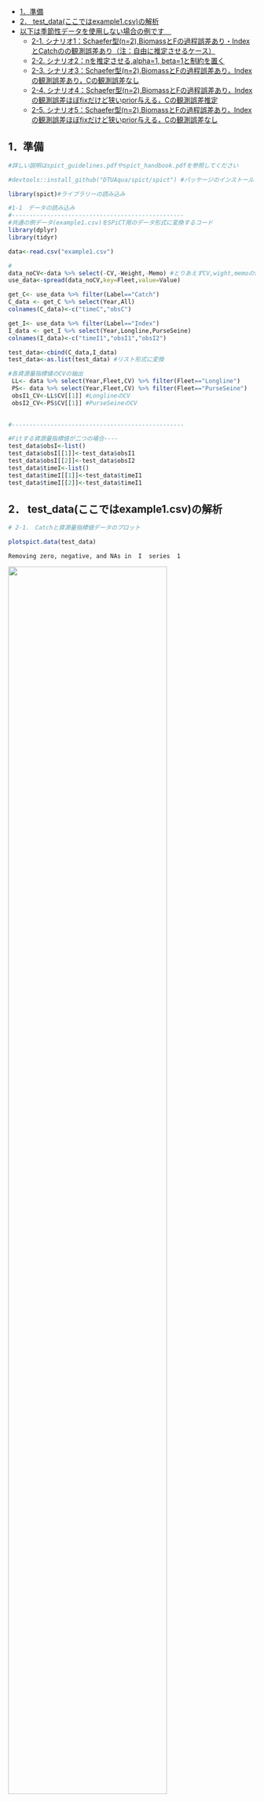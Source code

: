 -   [1．準備](#準備)
-   [2．
    test\_data(ここではexample1.csv)の解析](#test_dataここではexample1.csvの解析)
-   [以下は季節性データを使用しない場合の例です　](#以下は季節性データを使用しない場合の例です)
    -   [2-1.
        シナリオ1：Schaefer型(n=2),BiomassとFの過程誤差あり・IndexとCatchのの観測誤差あり（注：自由に推定させるケース）](#シナリオ1schaefer型n2biomassとfの過程誤差ありindexとcatchのの観測誤差あり注自由に推定させるケース)
    -   [2-2. シナリオ2：nを推定させる,alpha=1,
        beta=1と制約を置く](#シナリオ2nを推定させるalpha1-beta1と制約を置く)
    -   [2-3.
        シナリオ3：Schaefer型(n=2),BiomassとFの過程誤差あり，Indexの観測誤差あり，Cの観測誤差なし](#シナリオ3schaefer型n2biomassとfの過程誤差ありindexの観測誤差ありcの観測誤差なし)
    -   [2-4.
        シナリオ4：Schaefer型(n=2),BiomassとFの過程誤差あり，Indexの観測誤差ほぼfixだけど狭いprior与える，Cの観測誤差推定](#シナリオ4schaefer型n2biomassとfの過程誤差ありindexの観測誤差ほぼfixだけど狭いprior与えるcの観測誤差推定)
    -   [2-5.
        シナリオ5：Schaefer型(n=2),BiomassとFの過程誤差あり，Indexの観測誤差ほぼfixだけど狭いprior与える，Cの観測誤差なし](#シナリオ5schaefer型n2biomassとfの過程誤差ありindexの観測誤差ほぼfixだけど狭いprior与えるcの観測誤差なし)

1．準備
-------

``` r
#詳しい説明はspict_guidelines.pdfやspict_handbook.pdfを参照してください

#devtools::install_github("DTUAqua/spict/spict") #パッケージのインストール

library(spict)#ライブラリーの読み込み  

#1-1　データの読み込み  
#-------------------------------------------------
#共通の例データ(example1.csv)をSPiCT用のデータ形式に変換するコード
library(dplyr)
library(tidyr)

data<-read.csv("example1.csv")

#
data_noCV<-data %>% select(-CV,-Weight,-Memo) #とりあえずCV,wight,memoの情報は取り除く
use_data<-spread(data_noCV,key=Fleet,value=Value)

get_C<- use_data %>% filter(Label=="Catch")
C_data <- get_C %>% select(Year,All)
colnames(C_data)<-c("timeC","obsC")

get_I<- use_data %>% filter(Label=="Index")
I_data <- get_I %>% select(Year,Longline,PurseSeine)
colnames(I_data)<-c("timeI1","obsI1","obsI2")

test_data<-cbind(C_data,I_data)
test_data<-as.list(test_data) #リスト形式に変換　

#各資源量指標値のCVの抽出
 LL<- data %>% select(Year,Fleet,CV) %>% filter(Fleet=="Longline")
 PS<- data %>% select(Year,Fleet,CV) %>% filter(Fleet=="PurseSeine")
 obsI1_CV<-LL$CV[[1]] #LonglineのCV
 obsI2_CV<-PS$CV[[1]] #PurseSeineのCV
 

#-------------------------------------------------

#Fitする資源量指標値が二つの場合----
test_data$obsI<-list()
test_data$obsI[[1]]<-test_data$obsI1
test_data$obsI[[2]]<-test_data$obsI2
test_data$timeI<-list()
test_data$timeI[[1]]<-test_data$timeI1
test_data$timeI[[2]]<-test_data$timeI1
```

2． test\_data(ここではexample1.csv)の解析
------------------------------------------

``` r
# 2-1.　Catchと資源量指標値データのプロット  

plotspict.data(test_data)
```

    Removing zero, negative, and NAs in  I  series  1  

<img src="SPiCT_for_exampl1_files/figure-markdown_github/plot_C_I-1.png" width="80%" />

``` r
# 2-2.　time intervalの指定/確認  
inp<-check.inp(test_data)
```

    Removing zero, negative, and NAs in  I  series  1  

``` r
inp$dtc #time-intervalの指定．特に指定しない場合は，データの最初の観察値を1とし，その次の観察値は1年後とみなされるのでtime-intervalは1となる.もし四半期のデータなら，inp$dtc<-0.25と指定する
```

     [1] 1 1 1 1 1 1 1 1 1 1 1 1 1 1 1 1 1 1 1 1 1 1 1 1 1 1 1 1 1 1 1

以下は季節性データを使用しない場合の例です　
============================================

2-1. シナリオ1：Schaefer型(n=2),BiomassとFの過程誤差あり・IndexとCatchのの観測誤差あり（注：自由に推定させるケース）
--------------------------------------------------------------------------------------------------------------------

``` r
 inp <- test_data

 #shape parameterを固定したい場合は下記で定める
 inp$priors$logn<-c(log(2),1e-3) #shape parameter=2 Schaefer型にshape parameterを固定
 
 #その他の過程誤差，観測誤差に関してはとりあえずデフォルトのゆるいpriorをあてて推定させてみる
 #(どんなゆるいpriorをあてているかはsummaryを実行したときのPriorsというところに出てくる)
 
 #実行するためのコマンド
 res_example1<-fit.spict(inp)
```

    Removing zero, negative, and NAs in  I  series  1  

``` r
 #結果を要約する
 summary(res_example1)
```

    Convergence: 0  MSG: relative convergence (4)
    Objective function at optimum: 15.4397606
    Euler time step (years):  1/16 or 0.0625
    Nobs C: 31,  Nobs I1: 13,  Nobs I2: 31

    Priors
         logn  ~  dnorm[log(2), 0.001^2] (fixed)
     logalpha  ~  dnorm[log(1), 2^2]
      logbeta  ~  dnorm[log(1), 2^2]

    Model parameter estimates w 95% CI 
               estimate       cilow        ciupp    log.est  
     alpha1   0.4586147   0.1722560    1.2210169 -0.7795448  
     alpha2   0.6457972   0.3256873    1.2805351 -0.4372697  
     beta     0.1961977   0.0373234    1.0313519 -1.6286326  
     r        0.6243972   0.3594973    1.0844917 -0.4709686  
     rc       0.6243952   0.3594982    1.0844824 -0.4709717  
     rold     0.6243933   0.3594966    1.0844806 -0.4709748  
     m      121.7986381  88.3204515  167.9668524  4.8023692  
     K      780.2653509 466.8628071 1304.0533718  6.6596341  
     q1       0.0106536   0.0062538    0.0181487 -4.5418617  
     q2       0.0101256   0.0059922    0.0171102 -4.5926845  
     n        2.0000061   1.9960900    2.0039299  0.6931502  
     sdb      0.2392777   0.1560432    0.3669099 -1.4301307  
     sdf      0.3432259   0.2440291    0.4827457 -1.0693665  
     sdi1     0.1097363   0.0495752    0.2429046 -2.2096755  
     sdi2     0.1545248   0.1011658    0.2360277 -1.8674004  
     sdc      0.0673401   0.0146887    0.3087194 -2.6979991  
     
    Deterministic reference points (Drp)
              estimate       cilow       ciupp   log.est  
     Bmsyd 390.1331367 233.4317867 652.0271574  5.966488  
     Fmsyd   0.3121976   0.1797491   0.5422412 -1.164119  
     MSYd  121.7986381  88.3204515 167.9668524  4.802369  
    Stochastic reference points (Srp)
              estimate       cilow       ciupp   log.est rel.diff.Drp  
     Bmsys 365.0174673 217.9766237 611.2478904  5.899945  -0.06880676  
     Fmsys   0.2983738   0.1701055   0.5233631 -1.209408  -0.04633055  
     MSYs  108.5644635  78.4520087 150.2350664  4.687344  -0.12190153  

    States w 95% CI (inp$msytype: s)
                       estimate       cilow        ciupp    log.est  
     B_2020.94      589.7039545 317.8627148 1094.0281377  6.3796206  
     F_2020.94        0.0406132   0.0203101    0.0812125 -3.2036616  
     B_2020.94/Bmsy   1.6155500   1.0561729    2.4711879  0.4796754  
     F_2020.94/Fmsy   0.1361152   0.0738002    0.2510476 -1.9942535  

    Predictions w 95% CI (inp$msytype: s)
                     prediction       cilow        ciupp   log.est  
     B_2022.00      632.4487333 331.1537747 1207.8720849  6.449599  
     F_2022.00        0.0406134   0.0152377    0.1082475 -3.203657  
     B_2022.00/Bmsy   1.7326533   1.0831698    2.7715761  0.549654  
     F_2022.00/Fmsy   0.1361158   0.0539768    0.3432495 -1.994249  
     Catch_2021.00   24.8876546  13.2209671   46.8494738  3.214372  
     E(B_inf)       652.3012054          NA           NA  6.480506  

``` r
 #ちなみに結果に表示されるr,rold,rcの中身は r = m⁄K nn⁄(n-1), rold = | m⁄K nn⁄(n-1)1⁄(n-1) |,rc = | m⁄K n1⁄(n-1) 2 |.必要なのはr
```

``` r
# plot results
plot(res_example1) #全体的な結果のプロット
```

<img src="SPiCT_for_exampl1_files/figure-markdown_github/hake_fit2-1.png" width="80%" />

``` r
plotspict.priors(res_example1)#shape parameter(n)とalpha,betaの事前分布と事後分布
```

<img src="SPiCT_for_exampl1_files/figure-markdown_github/hake_fit2-2.png" width="80%" /><img src="SPiCT_for_exampl1_files/figure-markdown_github/hake_fit2-3.png" width="80%" />

2-2. シナリオ2：nを推定させる,alpha=1, beta=1と制約を置く
---------------------------------------------------------

``` r
 inp <- test_data

 inp$priors$logbeta<-c(log(1),0.001^2) #betaに関するパラメータをfix. beta=1に固定
 inp$priors$logalpha<-c(log(1),0.001^2) #alphaに関するパラメータをfix. alpha=1に固定
 
 #inp$priors$logalpha<-c(1,1,0) #alphaに関するpriorをなくす場合の設定
 #inp$priors$logbeta<-c(1,1,0)#betaに関するpriorをなくす場合の設定
 
 res_example2<-fit.spict(inp)
```

    Removing zero, negative, and NAs in  I  series  1  

``` r
# summary of result
 summary(res_example2)
```

    Convergence: 0  MSG: both X-convergence and relative convergence (5)
    Objective function at optimum: -17.2743758
    Euler time step (years):  1/16 or 0.0625
    Nobs C: 31,  Nobs I1: 13,  Nobs I2: 31

    Priors
      logbeta  ~  dnorm[log(1), 0^2] (fixed)
     logalpha  ~  dnorm[log(1), 0^2] (fixed)
         logn  ~  dnorm[log(2), 2^2]

    Model parameter estimates w 95% CI 
               estimate       cilow       ciupp    log.est  
     alpha1   1.0000000   0.9999980   1.0000020  0.0000000  
     alpha2   1.0000000   0.9999980   1.0000020  0.0000000  
     beta     1.0000000   0.9999980   1.0000020  0.0000000  
     r        2.9584595   1.9758669   4.4296922  1.0846687  
     rc       0.7738627   0.4977861   1.2030540 -0.2563608  
     rold     0.4451520   0.2825099   0.7014277 -0.8093396  
     m      165.3941840 128.4208643 213.0123968  5.1083316  
     K      580.5157999 366.6983777 919.0075943  6.3639170  
     q1       0.0121307   0.0074843   0.0196619 -4.4120131  
     q2       0.0117949   0.0073402   0.0189529 -4.4400922  
     n        7.6459542   6.2265495   9.3889265  2.0341766  
     sdb      0.1796811   0.1430473   0.2256967 -1.7165716  
     sdf      0.2302230   0.1760046   0.3011434 -1.4687070  
     sdi1     0.1796811   0.1430473   0.2256967 -1.7165716  
     sdi2     0.1796811   0.1430473   0.2256967 -1.7165716  
     sdc      0.2302230   0.1760046   0.3011434 -1.4687070  
     
    Deterministic reference points (Drp)
              estimate      cilow      ciupp   log.est  
     Bmsyd 427.4509641 265.652180 687.795323  6.057840  
     Fmsyd   0.3869314   0.248893   0.601527 -0.949508  
     MSYd  165.3941840 128.420864 213.012397  5.108332  
    Stochastic reference points (Srp)
              estimate       cilow       ciupp   log.est rel.diff.Drp  
     Bmsys 398.7712267 247.7756327 641.7842202  5.988388  -0.07192028  
     Fmsys   0.3363762   0.1992541   0.5678624 -1.089525  -0.15029352  
     MSYs  132.6872353 100.0342717 175.9987065  4.887995  -0.24649657  

    States w 95% CI (inp$msytype: s)
                       estimate       cilow       ciupp    log.est  
     B_2020.94      557.9470421 344.1437942 904.5779904  6.3242641  
     F_2020.94        0.0522347   0.0274131   0.0995311 -2.9520090  
     B_2020.94/Bmsy   1.3991657   1.1648773   1.6805760  0.3358762  
     F_2020.94/Fmsy   0.1552864   0.0886467   0.2720225 -1.8624838  

    Predictions w 95% CI (inp$msytype: s)
                     prediction       cilow       ciupp    log.est  
     B_2022.00      565.6481392 347.2509817 921.4021967  6.3379722  
     F_2022.00        0.0522348   0.0235887   0.1156690 -2.9520057  
     B_2022.00/Bmsy   1.4184778   1.1952450   1.6834033  0.3495843  
     F_2022.00/Fmsy   0.1552870   0.0749514   0.3217291 -1.8624806  
     Catch_2021.00   29.4326419  17.1032821  50.6499516  3.3821043  
     E(B_inf)       536.4765392          NA          NA  6.2850228  

``` r
# plot results
plot(res_example2) #全体的な結果のプロット
```

<img src="SPiCT_for_exampl1_files/figure-markdown_github/hake_plot3-1.png" width="80%" />

``` r
plotspict.priors(res_example2)#shape parameter(n)とalpha,betaの事前分布と事後分布
```

<img src="SPiCT_for_exampl1_files/figure-markdown_github/hake_plot3-2.png" width="80%" /><img src="SPiCT_for_exampl1_files/figure-markdown_github/hake_plot3-3.png" width="80%" />

2-3. シナリオ3：Schaefer型(n=2),BiomassとFの過程誤差あり，Indexの観測誤差あり，Cの観測誤差なし
----------------------------------------------------------------------------------------------

``` r
 inp <- test_data
 inp$priors$logn<-c(log(2),1e-3) #shape parameter=2 Schaefer型にshape parameterを固定
 

 inp$priors$logsdc<-c(log(0.001),1e-3)#漁獲量に関する観察誤差をほぼなしと仮定するための設定
 inp$priors$logbeta<-c(1,1,0)#betaに関するpriorはなくしておく
 
 res_example3<-fit.spict(inp)
```

    Removing zero, negative, and NAs in  I  series  1  

``` r
# summary of result
summary(res_example3)
```

    Convergence: 0  MSG: both X-convergence and relative convergence (5)
    Objective function at optimum: 10.7582718
    Euler time step (years):  1/16 or 0.0625
    Nobs C: 31,  Nobs I1: 13,  Nobs I2: 31

    Priors
         logn  ~  dnorm[log(2), 0.001^2] (fixed)
       logsdc  ~  dnorm[log(0.001), 0.001^2] (fixed)
     logalpha  ~  dnorm[log(1), 2^2]

    Model parameter estimates w 95% CI 
               estimate       cilow        ciupp    log.est  
     alpha1   0.4496023   0.1700443    1.1887621 -0.7993918  
     alpha2   0.6309585   0.3206053    1.2417408 -0.4605151  
     beta     0.0027566   0.0020229    0.0037562 -5.8937741  
     r        0.6306218   0.3635414    1.0939164 -0.4610489  
     rc       0.6306199   0.3635423    1.0939070 -0.4610520  
     rold     0.6306180   0.3635407    1.0939052 -0.4610550  
     m      122.5580851  88.8725780  169.0114607  4.8085851  
     K      777.3807311 466.4614452 1295.5428736  6.6559302  
     q1       0.0106780   0.0062908    0.0181248 -4.5395726  
     q2       0.0101476   0.0060249    0.0170915 -4.5905165  
     n        2.0000061   1.9960900    2.0039299  0.6931502  
     sdb      0.2429092   0.1591694    0.3707047 -1.4150677  
     sdf      0.3627719   0.2662287    0.4943247 -1.0139811  
     sdi1     0.1092125   0.0491973    0.2424396 -2.2144596  
     sdi2     0.1532656   0.1001834    0.2344735 -1.8755828  
     sdc      0.0010000   0.0009980    0.0010020 -6.9077552  
     
    Deterministic reference points (Drp)
            estimate       cilow       ciupp   log.est  
     Bmsyd 388.69082 233.2311030 647.7719100  5.962784  
     Fmsyd   0.31531   0.1817712   0.5469535 -1.154199  
     MSYd  122.55809  88.8725780 169.0114607  4.808585  
    Stochastic reference points (Srp)
              estimate       cilow       ciupp   log.est rel.diff.Drp  
     Bmsys 363.0628187 217.3680721 606.4120137  5.894576  -0.07058835  
     Fmsys   0.3010754   0.1718199   0.5275662 -1.200395  -0.04727903  
     MSYs  108.9444718  78.6971751 150.8173312  4.690838  -0.12495919  

    States w 95% CI (inp$msytype: s)
                       estimate       cilow        ciupp    log.est  
     B_2020.94      588.5357634 317.1383840 1092.1867623  6.3776377  
     F_2020.94        0.0398662   0.0200598    0.0792287 -3.2222272  
     B_2020.94/Bmsy   1.6210301   1.0565252    2.4871519  0.4830618  
     F_2020.94/Fmsy   0.1324126   0.0723964    0.2421817 -2.0218325  

    Predictions w 95% CI (inp$msytype: s)
                     prediction       cilow        ciupp    log.est  
     B_2022.00      631.3796877 330.1560996 1207.4297900  6.4479074  
     F_2022.00        0.0398663   0.0146014    0.1088474 -3.2222230  
     B_2022.00/Bmsy   1.7390370   1.0827987    2.7929935  0.5533315  
     F_2022.00/Fmsy   0.1324131   0.0512319    0.3422332 -2.0218283  
     Catch_2021.00   24.3863347  12.8730319   46.1968342  3.1940229  
     E(B_inf)       649.7374508          NA           NA  6.4765684  

``` r
# plot results
plot(res_example3) #全体的な結果のプロット
```

<img src="SPiCT_for_exampl1_files/figure-markdown_github/hake_fit1-1.png" width="80%" />

``` r
plotspict.priors(res_example3)#shape parameter(n)とalpha,betaの事前分布と事後分布
```

<img src="SPiCT_for_exampl1_files/figure-markdown_github/hake_fit1-2.png" width="80%" /><img src="SPiCT_for_exampl1_files/figure-markdown_github/hake_fit1-3.png" width="80%" />

2-4. シナリオ4：Schaefer型(n=2),BiomassとFの過程誤差あり，Indexの観測誤差ほぼfixだけど狭いprior与える，Cの観測誤差推定
----------------------------------------------------------------------------------------------------------------------

``` r
 inp <- test_data
 inp$priors$logn<-c(log(2),1e-3) #shape parameter=2 Schaefer型にshape parameterを固定
 
#資源量指標値のCVが既知なのでlogsdiに狭いprior与える

 sd_obsI1<-mean(inp$obsI[[1]],na.rm=TRUE)*obsI1_CV #固定したい資源量指標値の平均値(この場合はobsI[[1]]の例)*obsI1のCVの値
 sd_obsI2<-mean(inp$obsI[[2]],na.rm=TRUE)*obsI2_CV #固定したい資源量指標値の平均値(この場合はobsI[[2]]の例)*obsI2のCVの値
 
 inp$priors$logsdi<-list(c(log(sd_obsI1),1e-3,1),c(log(sd_obsI2),1e-3,1))#logsdi1とlogsdi2に狭い事前分布を与えて推定させる
 inp$priors$logalpha<-c(1,1,0)#alphaに関するpriorはなくしておく
 
 res_example5<-fit.spict(inp)
```

    Removing zero, negative, and NAs in  I  series  1  

``` r
# summary of result
summary(res_example5)
```

    Convergence: 0  MSG: relative convergence (4)
    Objective function at optimum: 38.0387828
    Euler time step (years):  1/16 or 0.0625
    Nobs C: 31,  Nobs I1: 13,  Nobs I2: 31

    Priors
        logn  ~  dnorm[log(2), 0.001^2] (fixed)
     logbeta  ~  dnorm[log(1), 2^2]
     logsdi1  ~  dnorm[log(0.303), 0.001^2] (fixed)
     logsdi2  ~  dnorm[log(0.975), 0.001^2] (fixed)

    Model parameter estimates w 95% CI 
                estimate       cilow        ciupp    log.est  
     alpha1   56.3298806   0.3583141 8.855513e+03  4.0312251  
     alpha2  181.4385997   1.1541306 2.852360e+04  5.2009173  
     beta      0.1129334   0.0032632 3.908392e+00 -2.1809569  
     r         0.4577558   0.3356266 6.243257e-01 -0.7814195  
     rc        0.4577549   0.3356292 6.243187e-01 -0.7814213  
     rold      0.4577541   0.3356276 6.243195e-01 -0.7814231  
     m       124.5979580 110.0475054 1.410723e+02  4.8250922  
     K      1088.7735945 896.4031423 1.322427e+03  6.9928072  
     q1        0.0098491   0.0061560 1.575790e-02 -4.6203723  
     q2        0.0086159   0.0053862 1.378220e-02 -4.7541490  
     n         2.0000036   1.9960875 2.003927e+00  0.6931490  
     sdb       0.0053742   0.0000342 8.448630e-01 -5.2261510  
     sdf       0.4172271   0.2993633 5.814957e-01 -0.8741246  
     sdi1      0.3027264   0.3021336 3.033203e-01 -1.1949259  
     sdi2      0.9750820   0.9731727 9.769950e-01 -0.0252337  
     sdc       0.0471189   0.0016764 1.324340e+00 -3.0550815  
     
    Deterministic reference points (Drp)
              estimate       cilow       ciupp   log.est  
     Bmsyd 544.3871721 448.2024894 661.2131796  6.299661  
     Fmsyd   0.2288775   0.1678146   0.3121594 -1.474568  
     MSYd  124.5979580 110.0475054 141.0722677  4.825092  
    Stochastic reference points (Srp)
              estimate      cilow       ciupp   log.est  rel.diff.Drp  
     Bmsys 544.3652728 448.223035 661.1296770  6.299620 -4.022903e-05  
     Fmsys   0.2288704   0.167798   0.3121708 -1.474600 -3.088568e-05  
     MSYs  124.5890807 110.024648 141.0814701  4.825021 -7.125267e-05  

    States w 95% CI (inp$msytype: s)
                       estimate       cilow       ciupp    log.est  
     B_2020.94      749.7676924 596.0874845 943.0689407  6.6197634  
     F_2020.94        0.0318677   0.0191908   0.0529186 -3.4461627  
     B_2020.94/Bmsy   1.3773246   1.0456903   1.8141347  0.3201429  
     F_2020.94/Fmsy   0.1392390   0.0766235   0.2530229 -1.9715632  

    Predictions w 95% CI (inp$msytype: s)
                      prediction       cilow       ciupp    log.est  
     B_2022.00       828.7892580 695.0987837 988.1928300  6.7199659  
     F_2022.00         0.0318679   0.0119159   0.0852275 -3.4461575  
     B_2022.00/Bmsy    1.5224874   1.2194604   1.9008144  0.4203454  
     F_2022.00/Fmsy    0.1392397   0.0495566   0.3912233 -1.9715580  
     Catch_2021.00    25.2092479  13.0207823  48.8070657  3.2272109  
     E(B_inf)       1012.9047421          NA          NA  6.9205775  

``` r
# plot results
plot(res_example5) #全体的な結果のプロット
```

<img src="SPiCT_for_exampl1_files/figure-markdown_github/example_fit_cv-1.png" width="80%" />

``` r
plotspict.priors(res_example5)#shape parameter(n)とalpha,betaの事前分布と事後分布
```

<img src="SPiCT_for_exampl1_files/figure-markdown_github/example_fit_cv-2.png" width="80%" />

2-5. シナリオ5：Schaefer型(n=2),BiomassとFの過程誤差あり，Indexの観測誤差ほぼfixだけど狭いprior与える，Cの観測誤差なし
----------------------------------------------------------------------------------------------------------------------

``` r
 inp <- test_data
 inp$priors$logn<-c(log(2),1e-3) #shape parameter=2 Schaefer型にshape parameterを固定
 
#資源量指標値のCVが既知なのでlogsdiに狭いprior与える

 sd_obsI1<-mean(inp$obsI[[1]],na.rm=TRUE)*obsI1_CV #固定したい資源量指標値の平均値(この場合はobsI[[1]]の例)*obsI1のCVの値
 sd_obsI2<-mean(inp$obsI[[2]],na.rm=TRUE)*obsI2_CV #固定したい資源量指標値の平均値(この場合はobsI[[2]]の例)*obsI2のCVの値
 
 inp$priors$logsdi<-list(c(log(sd_obsI1),1e-3,1),c(log(sd_obsI2),1e-3,1))#logsdi1とlogsdi2に狭い事前分布を与えて推定させる
 inp$priors$logalpha<-c(1,1,0)#alphaに関するpriorはなくしておく
 
 inp$priors$logsdc<-c(log(0.001),1e-3)#漁獲量に関する観察誤差をほぼなしと仮定するための設定
 inp$priors$logbeta<-c(1,1,0)#betaに関するpriorはなくしておく
 
 res_example6<-fit.spict(inp)
```

    Removing zero, negative, and NAs in  I  series  1  

``` r
# summary of result
summary(res_example6)
```

    Convergence: 0  MSG: relative convergence (4)
    Objective function at optimum: 32.3153942
    Euler time step (years):  1/16 or 0.0625
    Nobs C: 31,  Nobs I1: 13,  Nobs I2: 31

    Priors
        logn  ~  dnorm[log(2), 0.001^2] (fixed)
      logsdc  ~  dnorm[log(0.001), 0.001^2] (fixed)
     logsdi1  ~  dnorm[log(0.303), 0.001^2] (fixed)
     logsdi2  ~  dnorm[log(0.975), 0.001^2] (fixed)

    Model parameter estimates w 95% CI 
                estimate       cilow        ciupp    log.est  
     alpha1  243.3448807   2.8758407 2.059110e+04  5.4944797  
     alpha2  783.8138129   9.2630829 6.632393e+04  6.6641715  
     beta      0.0022911   0.0017759 2.955900e-03 -6.0787070  
     r         0.4973606   0.3661065 6.756710e-01 -0.6984399  
     rc        0.4973580   0.3661085 6.756604e-01 -0.6984452  
     rold      0.4973554   0.3661059 6.756581e-01 -0.6984504  
     m       128.3408696 113.7101757 1.448540e+02  4.8546898  
     K      1032.1788985 857.1758275 1.242911e+03  6.9394273  
     q1        0.0105310   0.0066147 1.676580e-02 -4.5534356  
     q2        0.0087775   0.0055581 1.386150e-02 -4.7355660  
     n         2.0000105   1.9960944 2.003934e+00  0.6931524  
     sdb       0.0012440   0.0000147 1.052653e-01 -6.6894056  
     sdf       0.4364645   0.3383103 5.630963e-01 -0.8290482  
     sdi1      0.3027264   0.3021336 3.033203e-01 -1.1949259  
     sdi2      0.9750816   0.9731723 9.769946e-01 -0.0252341  
     sdc       0.0010000   0.0009980 1.002000e-03 -6.9077552  
     
    Deterministic reference points (Drp)
             estimate       cilow       ciupp   log.est  
     Bmsyd 516.090493 428.5895514 621.4556481  6.246282  
     Fmsyd   0.248679   0.1830542   0.3378302 -1.391592  
     MSYd  128.340870 113.7101757 144.8540442  4.854690  
    Stochastic reference points (Srp)
              estimate       cilow       ciupp   log.est  rel.diff.Drp  
     Bmsys 516.0894463 428.5906417 621.4515453  6.246280 -2.028994e-06  
     Fmsys   0.2486786   0.1830533   0.3378308 -1.391594 -1.622555e-06  
     MSYs  128.3404136 113.7089184 144.8546164  4.854686 -3.553225e-06  

    States w 95% CI (inp$msytype: s)
                       estimate       cilow       ciupp    log.est  
     B_2020.94      742.6035464 605.6798928 910.4809879  6.6101623  
     F_2020.94        0.0317633   0.0194791   0.0517944 -3.4494432  
     B_2020.94/Bmsy   1.4389047   1.1195182   1.8494088  0.3638822  
     F_2020.94/Fmsy   0.1277284   0.0727451   0.2242700 -2.0578494  

    Predictions w 95% CI (inp$msytype: s)
                     prediction       cilow       ciupp    log.est  
     B_2022.00      817.0888428 701.8925480 951.1914308  6.7057478  
     F_2022.00        0.0317635   0.0115888   0.0870599 -3.4494380  
     B_2022.00/Bmsy   1.5832311   1.3038042   1.9225438  0.4594677  
     F_2022.00/Fmsy   0.1277290   0.0448694   0.3636044 -2.0578441  
     Catch_2021.00   24.8347350  12.6500716  48.7557763  3.2122433  
     E(B_inf)       966.2563998          NA          NA  6.8734292  

``` r
# plot results
plot(res_example6) #全体的な結果のプロット
```

<img src="SPiCT_for_exampl1_files/figure-markdown_github/example_fit_cv2-1.png" width="80%" />

``` r
plotspict.priors(res_example6)#shape parameter(n)とalpha,betaの事前分布と事後分布
```

<img src="SPiCT_for_exampl1_files/figure-markdown_github/example_fit_cv2-2.png" width="80%" />
